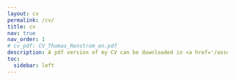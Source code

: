 ```yaml
---
layout: cv
permalink: /cv/
title: cv
nav: true
nav_order: 1
# cv_pdf: CV_Thomas_Renstrom_en.pdf
description: A pdf version of my CV can be downloaded in <a href='/assets/pdf/CV_Thomas_Renstrom_en.pdf'>English</a> or <a href='/assets/pdf/CV_Thomas_Renstrom_sv.pdf'>Swedish</a>.
toc:
  sidebar: left
---
```

